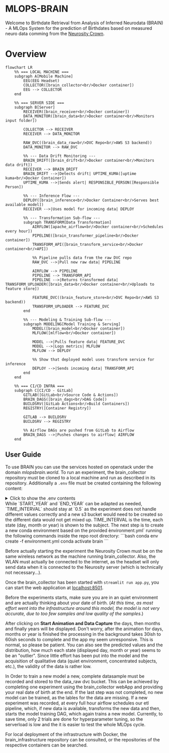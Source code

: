 # MLOPS-BRAIN

Welcome to Birthdate Retrieval from Analysis of Inferred Neurodata (BRAIN) - A MLOps System for the prediction of Birthdates based on measured neuro data comming from the [Neurosity Crown](https://neurosity.co/).

# Overview
```mermaid
flowchart LR
    %% === LOCAL MACHINE ===
    subgraph A[Mobile Machine]
        EEG(EEG Headset)
        COLLECTOR([brain_collector<br/>Docker container])
        EEG --> COLLECTOR
    end

    %% === SERVER SIDE ===
    subgraph B[Server]
        RECEIVER([brain_receiver<br/>Docker container])
        DATA_MONITOR([brain_data<br/>Docker container<br/>Monitors input folder])

        COLLECTOR --> RECEIVER
        RECEIVER --> DATA_MONITOR

        RAW_DVC((brain_data_raw<br/>DVC Repo<br/>AWS S3 backend))
        DATA_MONITOR --> RAW_DVC

        %% --- Data Drift Monitoring ---
        BRAIN_DRIFT([brain_drift<br/>Docker container<br/>Monitors data drift])
        RECEIVER --> BRAIN_DRIFT
        BRAIN_DRIFT -->|Detects drift| UPTIME_KUMA([uptime kuma<br/>Docker Container])
        UPTIME_KUMA -->|Sends alert| RESPONSIBLE_PERSON([Responsible Person])

        %% --- Inference Flow ---
        DEPLOY([brain_inference<br/>Docker Container<br/>Serves best available model])
        RECEIVER -->|Uses model for incoming data| DEPLOY

        %% --- Transformation Sub-flow ---
        subgraph TRANSFORM[Data Transformation]
            AIRFLOW([apache_airflow<br/>Docker container<br/>Schedules every hour])
            PIPELINE([brain_transformer_pipeline<br/>Docker container])
            TRANSFORM_API([brain_transform_service<br/>Docker container<br/>API])

            %% Pipeline pulls data from the raw DVC repo
            RAW_DVC -->|Pull new raw data| PIPELINE

            AIRFLOW --> PIPELINE
            PIPELINE --> TRANSFORM_API
            PIPELINE -->|Returns transformed data| TRANSFORM_UPLOADER([brain_data<br/>Docker container<br/>Uploads to feature store])

            FEATURE_DVC((brain_feature_store<br/>DVC Repo<br/>AWS S3 backend))
            TRANSFORM_UPLOADER --> FEATURE_DVC
        end

        %% --- Modeling & Training Sub-flow ---
        subgraph MODELING[Model Training & Serving]
            MODEL([brain_model<br/>Docker container])
            MLFLOW([mlflow<br/>Docker container])

            MODEL -->|Pulls feature data| FEATURE_DVC
            MODEL -->|Logs metrics| MLFLOW
            MLFLOW --> DEPLOY

            %% Show that deployed model uses transform service for inference
            DEPLOY -->|Sends incoming data| TRANSFORM_API
        end
    end

    %% === CI/CD INFRA ===
    subgraph C[CI/CD - GitLab]
        GITLAB([GitLab<br/>Source Code & Actions])
        BRAIN_DAGS([brain_dags<br/>DAG Code])
        BUILDSRV([GitLab Actions<br/>Build Containers])
        REGISTRY([Container Registry])

        GITLAB --> BUILDSRV
        BUILDSRV --> REGISTRY

        %% Airflow DAGs are pushed from GitLab to Airflow
        BRAIN_DAGS -->|Pushes changes to airflow| AIRFLOW
    end
```

## User Guide
To use BRAIN you can use the services hosted on openstack under the domain *mlopsbrain.world*.
To run an experiment, the brain_collector repository must be cloned to a local machine and run as described in its repository.
Additionally a `.env` file must be created containing the following content:
<details>
<summary>Click to show the .env contents</summary>

```
API_URL=https://brnrcvr.mlopsbrain.world/upload/
API_USERNAME="brain_collector"
API_PASSWORD="Bruchteil5-Baumholder"
TIME_INTERVAL=0.5
START_YEAR=1990
END_YEAR=2007
```
</details>
While `START_YEAR` and `END_YEAR` can be adapted as needed, `TIME_INTERVAL` should stay at `0.5` as the experiment does not handle different values correctly and a new s3 bucket would need to be created so the different data would not get mixed up. TIME_INTERVAL is the time, each state (day, month or year) is shown to the subject. 
The next step is to create a new conda environment based on the provided ènvironment.yml` running the following commands inside the repo root directory:
```bash
conda env create -f environment.yml
conda activate brain
``` 

Before actually starting the experiment the Neurosity Crown must be on the same wireless network as the machine running brain_collector. Also, the WLAN must actually be connected to the internet, as the headset will only send data when it is connected to the Neurosity server (which is technically not necessary...).

Once the brain_collector has been started with `streamlit run app.py`, you can start the web application at [localhost:8501](http://localhost:8501/).

Before the experiments starts, make sure you are in an quiet environment and are actually thinking about your date of birth. (*At this time, as most effort went into the infrastructure around this model, the model is not very accurate, due to too few samples and low quality of the samples*.)

After clicking on **Start Animation and Data Capture** the days, then months and finally years will be displayed. 
Don't worry, after the animation for days, months or year is finished the processing in the background takes 30ish to 60ish seconds to complete and the app my seem unresponsive. This is normal, so please be patient.
You can also see the predicted values and the distribution, how much each state (displayed day, month or year) seems to be an "outlier".
Since little effort has been put into the model and the acquisition of qualitative data (quiet environment, concentrated subjects, etc.), the validity of the data is rather low.

In Order to train a new model a new, complete datasample must be recorded and stored to the data_raw dvc bucket. This can be achieved by completing one experiment using the brain_collector webApp and providing your real date of birth at the end. 
If the last step was not completed, no new model can be trained, as the lables for the data are missing.
If a new experiment was recorded, at every full hour airflow schedules our etl pipeline, which, if new data is available, transforms the new data and then, starts the model training DAG, which again trains a new model. Currently, to save time, only 2 trials are done for hyperparameter tuning, so the serverload is low and the it is easier to test the whole MLOps cycle.

For local deployment of the infrastructure with Docker, the brain_infrastructure repository can be consulted, or the repositories of the respective containers can be searched. 
